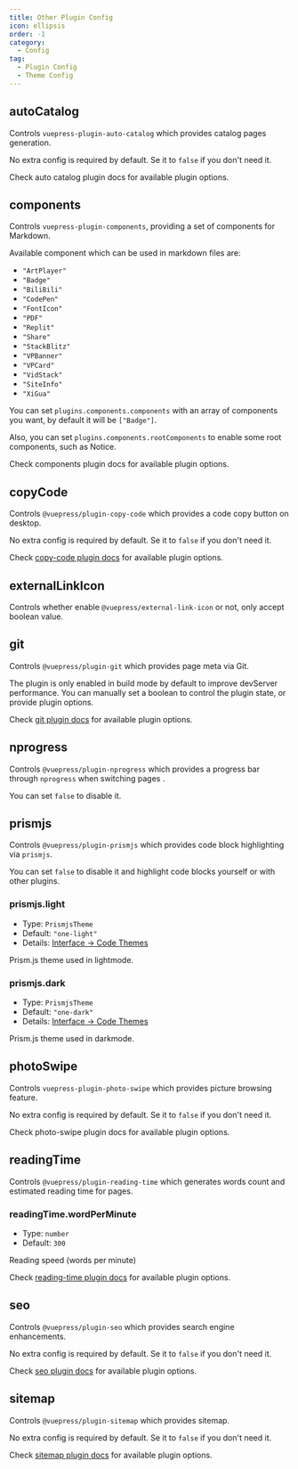 ```yaml
---
title: Other Plugin Config
icon: ellipsis
order: -1
category:
  - Config
tag:
  - Plugin Config
  - Theme Config
---
```


## autoCatalog <Badge text="enabled by default" />

Controls `vuepress-plugin-auto-catalog` which provides catalog pages generation.

No extra config is required by default. Se it to `false` if you don't need it.

Check <ProjectLink name="auto-catalog" path="/config.html">auto catalog plugin docs</ProjectLink> for available plugin options.

## components

Controls `vuepress-plugin-components`, providing a set of components for Markdown.

Available component which can be used in markdown files are:

- `"ArtPlayer"`
- `"Badge"`
- `"BiliBili"`
- `"CodePen"`
- `"FontIcon"`
- `"PDF"`
- `"Replit"`
- `"Share"`
- `"StackBlitz"`
- `"VPBanner"`
- `"VPCard"`
- `"VidStack"`
- `"SiteInfo"`
- `"XiGua"`

You can set `plugins.components.components` with an array of components you want, by default it will be `["Badge"]`.

Also, you can set `plugins.components.rootComponents` to enable some root components, such as Notice.

Check <ProjectLink name="components" path="/config.html">components plugin docs</ProjectLink> for available plugin options.

## copyCode <Badge text="enabled by default" />

Controls `@vuepress/plugin-copy-code` which provides a code copy button on desktop.

No extra config is required by default. Se it to `false` if you don't need it.

Check [copy-code plugin docs][copy-code-config] for available plugin options.

## externalLinkIcon <Badge text="enabled by default" />

Controls whether enable `@vuepress/external-link-icon` or not, only accept boolean value.

## git <Badge text="enabled in production" />

Controls `@vuepress/plugin-git` which provides page meta via Git.

The plugin is only enabled in build mode by default to improve devServer performance. You can manually set a boolean to control the plugin state, or provide plugin options.

Check [git plugin docs][git-config] for available plugin options.

## nprogress <Badge text="enabled by default" />

Controls `@vuepress/plugin-nprogress` which provides a progress bar through `nprogress` when switching pages .

You can set `false` to disable it.

## prismjs <Badge text="enabled by default" />

Controls `@vuepress/plugin-prismjs` which provides code block highlighting via `prismjs`.

You can set `false` to disable it and highlight code blocks yourself or with other plugins.

### prismjs.light

- Type: `PrismjsTheme`
- Default: `"one-light"`
- Details: [Interface → Code Themes](../../guide/interface/code-theme.md)

Prism.js theme used in lightmode.

### prismjs.dark

- Type: `PrismjsTheme`
- Default: `"one-dark"`
- Details: [Interface → Code Themes](../../guide/interface/code-theme.md)

Prism.js theme used in darkmode.

## photoSwipe <Badge text="enabled by default" />

Controls `vuepress-plugin-photo-swipe` which provides picture browsing feature.

No extra config is required by default. Se it to `false` if you don't need it.

Check <ProjectLink name="photo-swipe" path="/config.html">photo-swipe plugin docs</ProjectLink> for available plugin options.

## readingTime <Badge text="enabled by default" />

Controls `@vuepress/plugin-reading-time` which generates words count and estimated reading time for pages.

### readingTime.wordPerMinute

- Type: `number`
- Default: `300`

Reading speed (words per minute)

Check [reading-time plugin docs][reading-time-config] for available plugin options.

## seo <Badge text="enabled by default" />

Controls `@vuepress/plugin-seo` which provides search engine enhancements.

No extra config is required by default. Se it to `false` if you don't need it.

Check [seo plugin docs][seo-config] for available plugin options.

## sitemap <Badge text="enabled by default" />

Controls `@vuepress/plugin-sitemap` which provides sitemap.

No extra config is required by default. Se it to `false` if you don't need it.

Check [sitemap plugin docs][sitemap-config] for available plugin options.

[copy-code-config]: https://ecosystem.vuejs.press/plugins/copy-code.html#options
[git-config]: https://ecosystem.vuejs.press/plugins/git.html#options
[reading-time-config]: https://ecosystem.vuejs.press/plugins/reading-time.html#options
[seo-config]: https://ecosystem.vuejs.press/plugins/sitemap/config.html
[sitemap-config]: https://ecosystem.vuejs.press/plugins/seo/config.html
